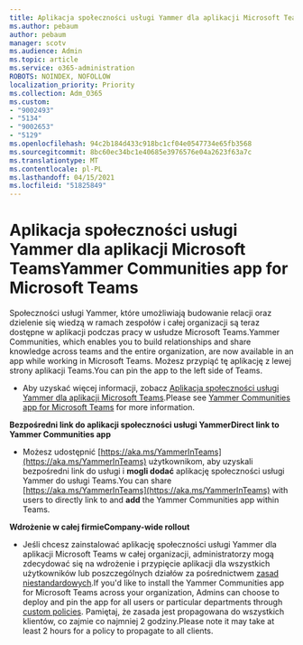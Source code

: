 ```yaml
---
title: Aplikacja społeczności usługi Yammer dla aplikacji Microsoft Teams
ms.author: pebaum
author: pebaum
manager: scotv
ms.audience: Admin
ms.topic: article
ms.service: o365-administration
ROBOTS: NOINDEX, NOFOLLOW
localization_priority: Priority
ms.collection: Adm_O365
ms.custom:
- "9002493"
- "5134"
- "9002653"
- "5129"
ms.openlocfilehash: 94c2b184d433c918bc1cf04e0547734e65fb3568
ms.sourcegitcommit: 8bc60ec34bc1e40685e3976576e04a2623f63a7c
ms.translationtype: MT
ms.contentlocale: pl-PL
ms.lasthandoff: 04/15/2021
ms.locfileid: "51825849"
---
```

# <a name="yammer-communities-app-for-microsoft-teams"></a><span data-ttu-id="d88a5-102">Aplikacja społeczności usługi Yammer dla aplikacji Microsoft Teams</span><span class="sxs-lookup"><span data-stu-id="d88a5-102">Yammer Communities app for Microsoft Teams</span></span>

<span data-ttu-id="d88a5-103">Społeczności usługi Yammer, które umożliwiają budowanie relacji oraz dzielenie się wiedzą w ramach zespołów i całej organizacji są teraz dostępne w aplikacji podczas pracy w usłudze Microsoft Teams.</span><span class="sxs-lookup"><span data-stu-id="d88a5-103">Yammer Communities, which enables you to build relationships and share knowledge across teams and the entire organization, are now available in an app while working in Microsoft Teams.</span></span> <span data-ttu-id="d88a5-104">Możesz przypiąć tę aplikację z lewej strony aplikacji Teams.</span><span class="sxs-lookup"><span data-stu-id="d88a5-104">You can pin the app to the left side of Teams.</span></span> 

- <span data-ttu-id="d88a5-105">Aby uzyskać więcej informacji, zobacz [Aplikacja społeczności usługi Yammer dla aplikacji Microsoft Teams](https://go.microsoft.com/fwlink/?linkid=2127757&clcid=0x409).</span><span class="sxs-lookup"><span data-stu-id="d88a5-105">Please see [Yammer Communities app for Microsoft Teams](https://go.microsoft.com/fwlink/?linkid=2127757&clcid=0x409) for more information.</span></span>

<span data-ttu-id="d88a5-106">**Bezpośredni link do aplikacji społeczności usługi Yammer**</span><span class="sxs-lookup"><span data-stu-id="d88a5-106">**Direct link to Yammer Communities app**</span></span>

- <span data-ttu-id="d88a5-107">Możesz udostępnić [https://aka.ms/YammerInTeams](https://aka.ms/YammerInTeams) użytkownikom, aby uzyskali bezpośredni link do usługi i **mogli dodać** aplikację społeczności usługi Yammer do usługi Teams.</span><span class="sxs-lookup"><span data-stu-id="d88a5-107">You can share [https://aka.ms/YammerInTeams](https://aka.ms/YammerInTeams) with users to directly link to and **add** the Yammer Communities app within Teams.</span></span>

<span data-ttu-id="d88a5-108">**Wdrożenie w całej firmie**</span><span class="sxs-lookup"><span data-stu-id="d88a5-108">**Company-wide rollout**</span></span>

- <span data-ttu-id="d88a5-109">Jeśli chcesz zainstalować aplikację społeczności usługi Yammer dla aplikacji Microsoft Teams w całej organizacji, administratorzy mogą zdecydować się na wdrożenie i przypięcie aplikacji dla wszystkich użytkowników lub poszczególnych działów za pośrednictwem [zasad niestandardowych](https://docs.microsoft.com/microsoftteams/manage-apps).</span><span class="sxs-lookup"><span data-stu-id="d88a5-109">If you'd like to install the Yammer Communities app for Microsoft Teams across your organization, Admins can choose to deploy and pin the app for all users or particular departments through [custom policies](https://docs.microsoft.com/microsoftteams/manage-apps).</span></span> <span data-ttu-id="d88a5-110">Pamiętaj, że zasada jest propagowana do wszystkich klientów, co zajmie co najmniej 2 godziny.</span><span class="sxs-lookup"><span data-stu-id="d88a5-110">Please note it may take at least 2 hours for a policy to propagate to all clients.</span></span>
